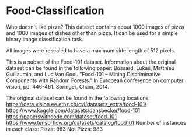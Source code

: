 # Food-Classification

Who doesn't like pizza? This dataset contains about 1000 images of pizza and 1000 images of dishes other than pizza. It can be used for a simple binary image classification task.

All images were rescaled to have a maximum side length of 512 pixels.

This is a subset of the Food-101 dataset. Information about the original dataset can be found in the following paper:
Bossard, Lukas, Matthieu Guillaumin, and Luc Van Gool. "Food-101 – Mining Discriminative Components with Random Forests." In European conference on computer vision, pp. 446-461. Springer, Cham, 2014.

The original dataset can be found in the following locations:
https://data.vision.ee.ethz.ch/cvl/datasets_extra/food-101/
https://www.kaggle.com/datasets/dansbecker/food-101
https://paperswithcode.com/dataset/food-101
https://www.tensorflow.org/datasets/catalog/food101
Number of instances in each class:
Pizza: 983
Not Pizza: 983
